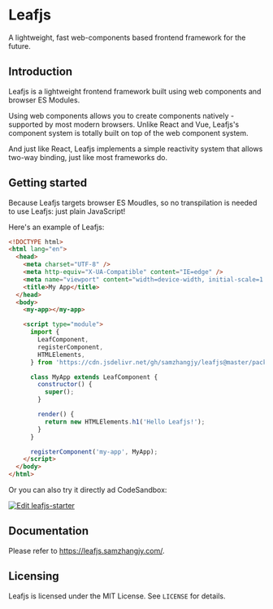 # Leafjs

A lightweight, fast web-components based frontend framework for the future.

## Introduction

Leafjs is a lightweight frontend framework built using web components and browser ES Modules.

Using web components allows you to create components natively - supported by most modern browsers. Unlike React and Vue, Leafjs's component system is totally built on top of the web component system.

And just like React, Leafjs implements a simple reactivity system that allows two-way binding, just like most frameworks do.

## Getting started

Because Leafjs targets browser ES Moudles, so no transpilation is needed to use Leafjs: just plain JavaScript!

Here's an example of Leafjs:

```html
<!DOCTYPE html>
<html lang="en">
  <head>
    <meta charset="UTF-8" />
    <meta http-equiv="X-UA-Compatible" content="IE=edge" />
    <meta name="viewport" content="width=device-width, initial-scale=1.0" />
    <title>My App</title>
  </head>
  <body>
    <my-app></my-app>

    <script type="module">
      import {
        LeafComponent,
        registerComponent,
        HTMLElements,
      } from 'https://cdn.jsdelivr.net/gh/samzhangjy/leafjs@master/packages/leaf/dist/leaf.min.js';

      class MyApp extends LeafComponent {
        constructor() {
          super();
        }

        render() {
          return new HTMLElements.h1('Hello Leafjs!');
        }
      }

      registerComponent('my-app', MyApp);
    </script>
  </body>
</html>
```

Or you can also try it directly ad CodeSandbox:

[![Edit leafjs-starter](https://codesandbox.io/static/img/play-codesandbox.svg)](https://codesandbox.io/s/leafjs-starter-nwg946?fontsize=14&hidenavigation=1&theme=dark)

## Documentation

Please refer to <https://leafjs.samzhangjy.com/>.

## Licensing

Leafjs is licensed under the MIT License. See `LICENSE` for details.
